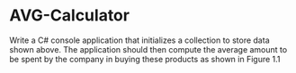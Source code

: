 # AVG-Calculator
Write a C# console application that initializes a collection to store data shown above. The application  should then compute the average amount to be spent by the company in buying these products as  shown in Figure 1.1
